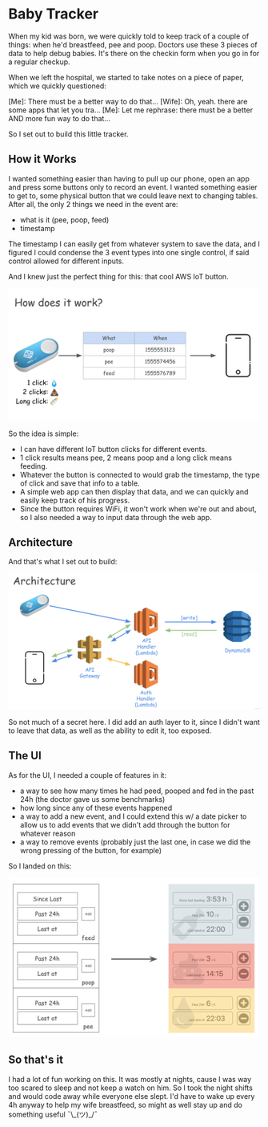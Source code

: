 # Baby Tracker

When my kid was born, we were quickly told to keep track of a couple of things: when he'd breastfeed, pee and poop. Doctors use these 3 pieces of data to help debug babies. It's there on the checkin form when you go in for a regular checkup.

When we left the hospital, we started to take notes on a piece of paper, which we quickly questioned:

[Me]: There must be a better way to do that...
[Wife]: Oh, yeah. there are some apps that let you tra...
[Me]: Let me rephrase: there must be a better AND more fun way to do that...

So I set out to build this little tracker.


## How it Works
I wanted something easier than having to pull up our phone, open an app and press some buttons only to record an event. I wanted something easier to get to, some physical button that we could leave next to changing tables. After all, the only 2 things we need in the event are:
* what is it (pee, poop, feed)
* timestamp

The timestamp I can easily get from whatever system to save the data, and I figured I could condense the 3 event types into one single control, if said control allowed for different inputs.

And I knew just the perfect thing for this: that cool AWS IoT button.

![Image shows a basic diagram, with the AWS IoT button dispatching events that are saved on a table, and are then displayed on a phone.](./media/how-it-works.png "How it Works")

So the idea is simple:
* I can have different IoT button clicks for different events.
* 1 click results means pee, 2 means poop and a long click means feeding.
* Whatever the button is connected to would grab the timestamp, the type of click and save that info to a table.
* A simple web app can then display that data, and we can quickly and easily keep track of his progress.
* Since the button requires WiFi, it won't work when we're out and about, so I also needed a way to input data through the web app.

## Architecture
And that's what I set out to build:

![Image shows the overall architecture. The AWS IoT button connects to an API Handler Lambda function, which then writes to a DynamoDB table. The phone talks to an API Gateway, which has an authentication layer before hitting the same API Handler Lambda, which reads from the database.](./media/architecture.png "Architecture")

So not much of a secret here. I did add an auth layer to it, since I didn't want to leave that data, as well as the ability to edit it, too exposed.

## The UI
As for the UI, I needed a couple of features in it:
* a way to see how many times he had peed, pooped and fed in the past 24h (the doctor gave us some benchmarks)
* how long since any of these events happened
* a way to add a new event, and I could extend this w/ a date picker to allow us to add events that we didn't add through the button for whatever reason
* a way to remove events (probably just the last one, in case we did the wrong pressing of the button, for example)

So I landed on this:

![Image shows the the UI wireframe, as well as the final result. A phone portrait layout is split into 3 sections: feed, poop and pee. Each one has boxes stating how many times it happened over the past 24h, as well as when the last event happened. The feed section also has a "Since last feeding" box for quick reference. Each section also has a + button for adding new events, and a - button for deleting the last event.](./media/ui.png "UI")

## So that's it
I had a lot of fun working on this. It was mostly at nights, cause I was way too scared to sleep and not keep a watch on him. So I took the night shifts and would code away while everyone else slept. I'd have to wake up every 4h anyway to help my wife breastfeed, so might as well stay up and do something useful ¯\\\_(ツ)_/¯